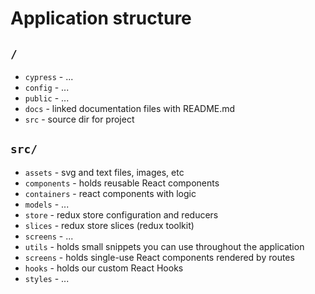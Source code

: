 # Application structure

## `/`

- `cypress` - ...
- `config` - ...
- `public` - ...
- `docs` - linked documentation files with README.md
- `src` - source dir for project

## `src/`

- `assets` - svg and text files, images, etc
- `components` - holds reusable React components
- `containers` - react components with logic
- `models` - ...
- `store` - redux store configuration and reducers
- `slices` - redux store slices (redux toolkit)
- `screens` - ...
- `utils` - holds small snippets you can use throughout the application
- `screens` - holds single-use React components rendered by routes
- `hooks` - holds our custom React Hooks
- `styles` - ...
